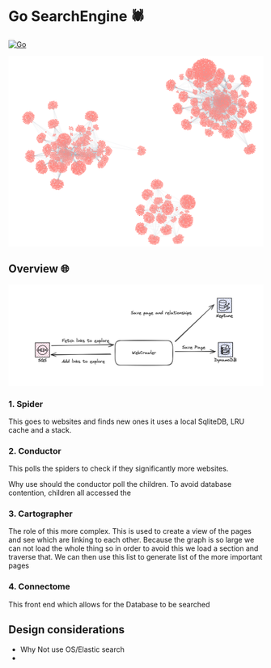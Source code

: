# Go SearchEngine 🕷️
[![Go](https://github.com/Acollie/Go-Webcrawler/actions/workflows/go.yml/badge.svg)](https://github.com/Acollie/Go-Webcrawler/actions/workflows/go.yml)

![Example of a graph](/assets/example.png "Example of a graph")

## Overview 🌐
![Overview of architecture](/assets/overview.png "Overview")

### 1. Spider

This goes to websites and finds new ones it uses a local SqliteDB, LRU cache and a stack.

### 2. Conductor

This polls the spiders to check if they significantly more websites.

Why use should the conductor poll the children. To avoid database contention, children all accessed the

### 3. Cartographer

The role of this more complex. This is used to create a view of the pages and see which are linking to each other.
Because the graph is so large we can not load the whole thing so in order to avoid this we load a section and traverse
that.
We can then use this list to generate list of the more important pages

### 4. Connectome

This front end which allows for the Database to be searched

## Design considerations

- Why Not use OS/Elastic search
- 




